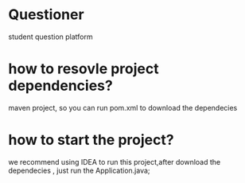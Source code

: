 # Questioner
student question platform 

# how to resovle project dependencies?
maven project, so you can run pom.xml to download the dependecies
# how to start the project?
we recommend using IDEA to run this project,after download the dependecies , just run the Application.java;

